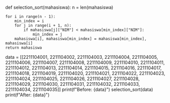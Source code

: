 def selection_sort(mahasiswa):
    n = len(mahasiswa)
    
    for i in range(n - 1):
        min_index = i
        for j in range(i + 1, n):
            if mahasiswa[j]["NIM"] < mahasiswa[min_index]["NIM"]:
                min_index = j
        mahasiswa[i], mahasiswa[min_index] = mahasiswa[min_index], mahasiswa[i]
    return mahasiswa

data = [[2211104001, 2211104002, 2211104003, 2211104004, 2211104005, 2211104006, 
         2211104007, 2211104008, 2211104009, 2211104010, 2211104011, 2211104012, 
         2211104013, 2211104014, 2211104015, 2211104016, 2211104017, 2211104018, 
         2211104019, 2211104020, 2211104021, 2211104022, 2211104023, 2211104024, 
         2211104025, 2211104026, 2211104027, 2211104028, 2211104029, 2211104030, 
         2211104031, 2211104032, 2211104033, 2211104034, 2211104035]]
print(f"Before: {data}")
selection_sort(data)
print(f"After: {data}")

